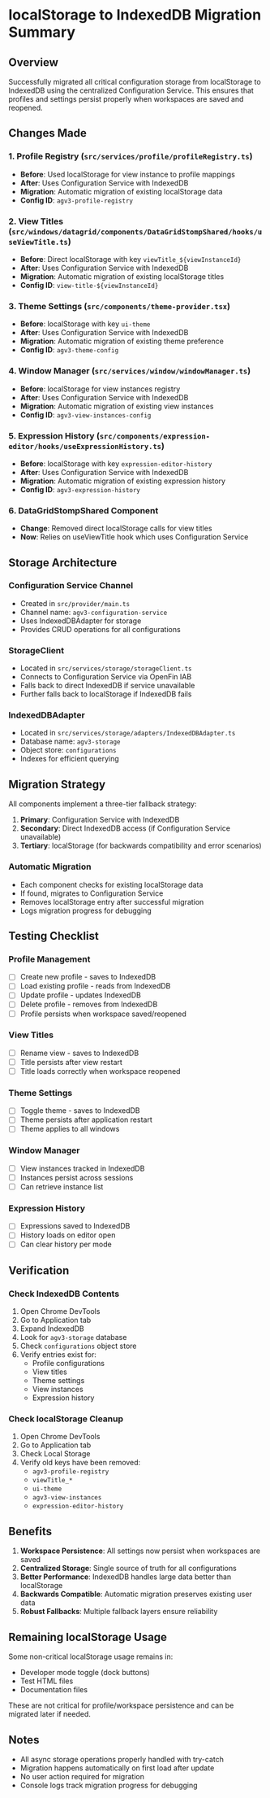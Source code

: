 # localStorage to IndexedDB Migration Summary

## Overview
Successfully migrated all critical configuration storage from localStorage to IndexedDB using the centralized Configuration Service. This ensures that profiles and settings persist properly when workspaces are saved and reopened.

## Changes Made

### 1. Profile Registry (`src/services/profile/profileRegistry.ts`)
- **Before**: Used localStorage for view instance to profile mappings
- **After**: Uses Configuration Service with IndexedDB
- **Migration**: Automatic migration of existing localStorage data
- **Config ID**: `agv3-profile-registry`

### 2. View Titles (`src/windows/datagrid/components/DataGridStompShared/hooks/useViewTitle.ts`)
- **Before**: Direct localStorage with key `viewTitle_${viewInstanceId}`
- **After**: Uses Configuration Service with IndexedDB
- **Migration**: Automatic migration of existing localStorage titles
- **Config ID**: `view-title-${viewInstanceId}`

### 3. Theme Settings (`src/components/theme-provider.tsx`)
- **Before**: localStorage with key `ui-theme`
- **After**: Uses Configuration Service with IndexedDB
- **Migration**: Automatic migration of existing theme preference
- **Config ID**: `agv3-theme-config`

### 4. Window Manager (`src/services/window/windowManager.ts`)
- **Before**: localStorage for view instances registry
- **After**: Uses Configuration Service with IndexedDB
- **Migration**: Automatic migration of existing view instances
- **Config ID**: `agv3-view-instances-config`

### 5. Expression History (`src/components/expression-editor/hooks/useExpressionHistory.ts`)
- **Before**: localStorage with key `expression-editor-history`
- **After**: Uses Configuration Service with IndexedDB
- **Migration**: Automatic migration of existing expression history
- **Config ID**: `agv3-expression-history`

### 6. DataGridStompShared Component
- **Change**: Removed direct localStorage calls for view titles
- **Now**: Relies on useViewTitle hook which uses Configuration Service

## Storage Architecture

### Configuration Service Channel
- Created in `src/provider/main.ts`
- Channel name: `agv3-configuration-service`
- Uses IndexedDBAdapter for storage
- Provides CRUD operations for all configurations

### StorageClient
- Located in `src/services/storage/storageClient.ts`
- Connects to Configuration Service via OpenFin IAB
- Falls back to direct IndexedDB if service unavailable
- Further falls back to localStorage if IndexedDB fails

### IndexedDBAdapter
- Located in `src/services/storage/adapters/IndexedDBAdapter.ts`
- Database name: `agv3-storage`
- Object store: `configurations`
- Indexes for efficient querying

## Migration Strategy

All components implement a three-tier fallback strategy:

1. **Primary**: Configuration Service with IndexedDB
2. **Secondary**: Direct IndexedDB access (if Configuration Service unavailable)
3. **Tertiary**: localStorage (for backwards compatibility and error scenarios)

### Automatic Migration
- Each component checks for existing localStorage data
- If found, migrates to Configuration Service
- Removes localStorage entry after successful migration
- Logs migration progress for debugging

## Testing Checklist

### Profile Management
- [ ] Create new profile - saves to IndexedDB
- [ ] Load existing profile - reads from IndexedDB
- [ ] Update profile - updates IndexedDB
- [ ] Delete profile - removes from IndexedDB
- [ ] Profile persists when workspace saved/reopened

### View Titles
- [ ] Rename view - saves to IndexedDB
- [ ] Title persists after view restart
- [ ] Title loads correctly when workspace reopened

### Theme Settings
- [ ] Toggle theme - saves to IndexedDB
- [ ] Theme persists after application restart
- [ ] Theme applies to all windows

### Window Manager
- [ ] View instances tracked in IndexedDB
- [ ] Instances persist across sessions
- [ ] Can retrieve instance list

### Expression History
- [ ] Expressions saved to IndexedDB
- [ ] History loads on editor open
- [ ] Can clear history per mode

## Verification

### Check IndexedDB Contents
1. Open Chrome DevTools
2. Go to Application tab
3. Expand IndexedDB
4. Look for `agv3-storage` database
5. Check `configurations` object store
6. Verify entries exist for:
   - Profile configurations
   - View titles
   - Theme settings
   - View instances
   - Expression history

### Check localStorage Cleanup
1. Open Chrome DevTools
2. Go to Application tab
3. Check Local Storage
4. Verify old keys have been removed:
   - `agv3-profile-registry`
   - `viewTitle_*`
   - `ui-theme`
   - `agv3-view-instances`
   - `expression-editor-history`

## Benefits

1. **Workspace Persistence**: All settings now persist when workspaces are saved
2. **Centralized Storage**: Single source of truth for all configurations
3. **Better Performance**: IndexedDB handles large data better than localStorage
4. **Backwards Compatible**: Automatic migration preserves existing user data
5. **Robust Fallbacks**: Multiple fallback layers ensure reliability

## Remaining localStorage Usage

Some non-critical localStorage usage remains in:
- Developer mode toggle (dock buttons)
- Test HTML files
- Documentation files

These are not critical for profile/workspace persistence and can be migrated later if needed.

## Notes

- All async storage operations properly handled with try-catch
- Migration happens automatically on first load after update
- No user action required for migration
- Console logs track migration progress for debugging
